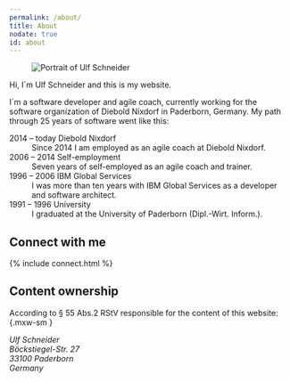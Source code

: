 ```yaml
---
permalink: /about/
title: About
nodate: true
id: about
---
```

<figure class="mxw-rg">
<img class="w-100 fit-cover" src="/img/ulf/ulf-16x9-900.jpg" alt="Portrait of Ulf Schneider">
</figure>

Hi, I´m Ulf Schneider and this is my website. 

I´m a software developer and agile coach, currently working for the software organization of Diebold Nixdorf in Paderborn, Germany. My path through 25 years of software went like this:

<dl class="timeline">
<dt>2014 – today Diebold Nixdorf</dt>
<dd>Since 2014 I am employed as an agile coach at Diebold Nixdorf.</dd>
<dt>2006 – 2014 Self-employment</dt>
<dd>Seven years of self-employed as an agile coach and trainer.</dd>
<dt>1996 – 2006 IBM Global Services</dt>
<dd>I was more than ten years with IBM Global Services as a developer and software architect.</dd>
<dt>1991 – 1996 University</dt>
<dd>I graduated at the University of Paderborn (Dipl.-Wirt. Inform.).</dd>
</dl>


<h2>Connect with me</h2>
{% include connect.html %}

<h2>Content ownership</h2>

According to § 55 Abs.2 RStV responsible for the content of this website:{.mxw-sm }

<address class="mry">
Ulf Schneider<br>
Böckstiegel-Str. 27<br>
33100 Paderborn<br>
Germany<br>
</address>



